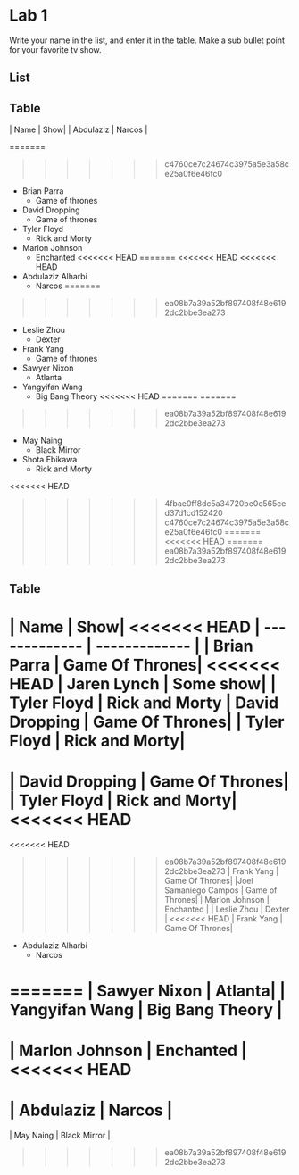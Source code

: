 # Lab 1
Write your name in the list, and enter it in the table. Make a sub bullet point for your favorite tv show.

## List

 
 
## Table
| Name | Show|
| Abdulaziz | Narcos |

=======
>>>>>>> c4760ce7c24674c3975a5e3a58ce25a0f6e46fc0
* Brian Parra
  * Game of thrones
* David Dropping
  * Game of thrones
* Tyler Floyd
    * Rick and Morty
* Marlon Johnson
    * Enchanted
<<<<<<< HEAD
=======
<<<<<<< HEAD
<<<<<<< HEAD
* Abdulaziz Alharbi
  * Narcos
=======
>>>>>>> ea08b7a39a52bf897408f48e6192dc2bbe3ea273
* Leslie Zhou
    * Dexter
* Frank Yang
  * Game of thrones
* Sawyer Nixon
  * Atlanta
* Yangyifan Wang
  * Big Bang Theory
<<<<<<< HEAD
=======
=======
>>>>>>> ea08b7a39a52bf897408f48e6192dc2bbe3ea273
* May Naing
    * Black Mirror
* Shota Ebikawa
  * Rick and Morty
 
 
<<<<<<< HEAD
 
>>>>>>> 4fbae0ff8dc5a34720be0e565ced37d1cd152420
>>>>>>> c4760ce7c24674c3975a5e3a58ce25a0f6e46fc0
=======
<<<<<<< HEAD
=======
>>>>>>> ea08b7a39a52bf897408f48e6192dc2bbe3ea273
## Table
| Name | Show|
<<<<<<< HEAD
| ------------- | ------------- |
| Brian Parra     | Game Of Thrones|
<<<<<<< HEAD
| Jaren Lynch     | Some show|
| Tyler Floyd | Rick and Morty
| David Dropping     | Game Of Thrones|
| Tyler Floyd | Rick and Morty|
=======
| David Dropping     | Game Of Thrones|
| Tyler Floyd | Rick and Morty|
<<<<<<< HEAD
=======
<<<<<<< HEAD
>>>>>>> ea08b7a39a52bf897408f48e6192dc2bbe3ea273
| Frank Yang     | Game Of Thrones|
|Joel Samaniego Campos | Game of Thrones|
| Marlon Johnson | Enchanted |
| Leslie Zhou | Dexter |
<<<<<<< HEAD
| Frank Yang   | Game Of Thrones|
* Abdulaziz Alharbi
  * Narcos
 
=======
| Sawyer Nixon | Atlanta|
| Yangyifan Wang | Big Bang Theory |
=======
| Marlon Johnson | Enchanted | 
<<<<<<< HEAD
=======
| Abdulaziz | Narcos |
=======
| May Naing | Black Mirror |
>>>>>>> ea08b7a39a52bf897408f48e6192dc2bbe3ea273
